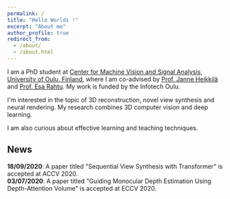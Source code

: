 ```yaml
---
permalink: /
title: "Hello Worlds !"
excerpt: "About me"
author_profile: true
redirect_from: 
  - /about/
  - /about.html
---
```


I am a PhD student at [Center for Machine Vision and Signal Analysis](https://www.oulu.fi/cmvs/), [University of Oulu, Finland](https://www.oulu.fi/university/), where I am co-advised by [Prof. Janne Heikkilä](https://www.oulu.fi/university/researcher/janne-heikkila) and [Prof. Esa Rahtu](https://esa.rahtu.fi/). My work is funded by the Infotech Oulu.

I'm interested in the topic of 3D reconstruction, novel view synthesis and neural rendering. My research combines 3D computer vision and deep learning.

I am also curious about effective learning and teaching techniques.

## News

**18/09/2020**: A paper titled "Sequential View Synthesis with Transformer" is accepted at ACCV 2020.\
**03/07/2020**: A paper titled "Guiding Monocular Depth Estimation Using Depth-Attention Volume" is accepted at ECCV 2020.
